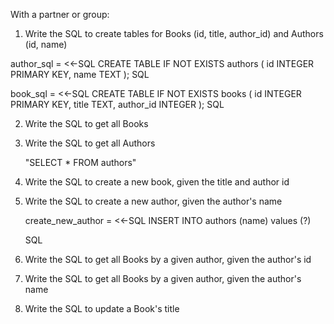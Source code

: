 With a partner or group:

1.  Write the SQL to create tables for Books (id, title, author_id) and Authors (id, name)

author_sql = <<-SQL
    CREATE TABLE IF NOT EXISTS authors (
        id INTEGER PRIMARY KEY,
        name TEXT
        );
SQL

book_sql = <<-SQL
    CREATE TABLE IF NOT EXISTS books (
        id INTEGER PRIMARY KEY,
        title TEXT,
        author_id INTEGER
    );
SQL


2.  Write the SQL to get all Books

3.  Write the SQL to get all Authors

    "SELECT * FROM authors"
    
4.  Write the SQL to create a new book, given the title and author id

5.  Write the SQL to create a new author, given the author's name

    create_new_author = <<-SQL
        INSERT INTO authors (name) values (?)

    SQL 

6.  Write the SQL to get all Books by a given author, given the author's id

7.  Write the SQL to get all Books by a given author, given the author's name

8.  Write the SQL to update a Book's title
